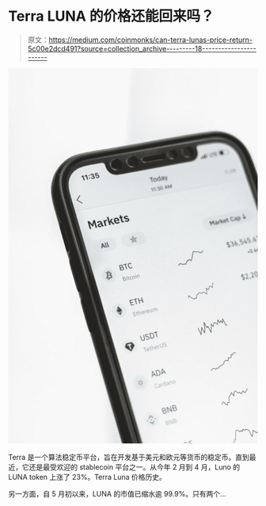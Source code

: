 # Terra LUNA 的价格还能回来吗？

> 原文：<https://medium.com/coinmonks/can-terra-lunas-price-return-5c00e2dcd491?source=collection_archive---------18----------------------->

![](img/b687b4cad70832c87dea14bd73f9629c.png)

Terra 是一个算法稳定币平台，旨在开发基于美元和欧元等货币的稳定币。直到最近，它还是最受欢迎的 stablecoin 平台之一。从今年 2 月到 4 月，Luno 的 LUNA token 上涨了 23%。Terra Luna 价格历史。

另一方面，自 5 月初以来，LUNA 的市值已缩水逾 99.9%。只有两个…